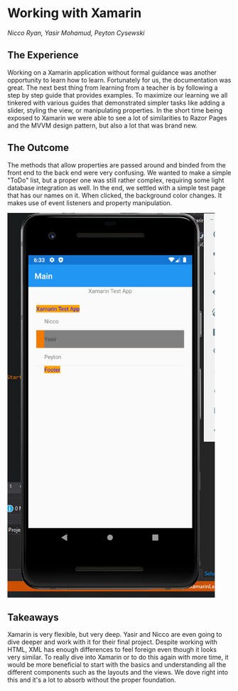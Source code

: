 # Working with Xamarin
*Nicco Ryan, Yasir Mohamud, Peyton Cysewski*

## The Experience
Working on a Xamarin application without formal guidance was another opportunity to learn how to learn. Fortunately for us, the documentation was great. The  next best thing from learning from a teacher is by following a step by step guide that provides examples. To maximize our learning we all tinkered with various guides that demonstrated simpler tasks like adding a slider, styling the view, or manipulating properties. In the short time being exposed to Xamarin we were able to see a lot of similarities to Razor Pages and the MVVM design pattern, but also a lot that was brand new.

## The Outcome
The methods that allow properties are passed around and binded from the front end to the back end were very confusing. We wanted to make a simple "ToDo" list, but a proper one was still rather complex, requiring some light database integration as well. In the end, we settled with a simple test page that has our names on it. When clicked, the background color changes. It makes use of event listeners and property manipulation.

![App](/assets/XamarinTest.png)

## Takeaways
Xamarin is very flexible, but very deep. Yasir and Nicco are even going to dive deeper and work with it for their final project. Despite working with HTML, XML has enough differences to feel foreign even though it looks very similar. To really dive into Xamarin or to do this again with more time, it would be more beneficial to start with the basics and understanding all the different components such as the layouts and the views. We dove right into this and it's a lot to absorb without the proper foundation.
